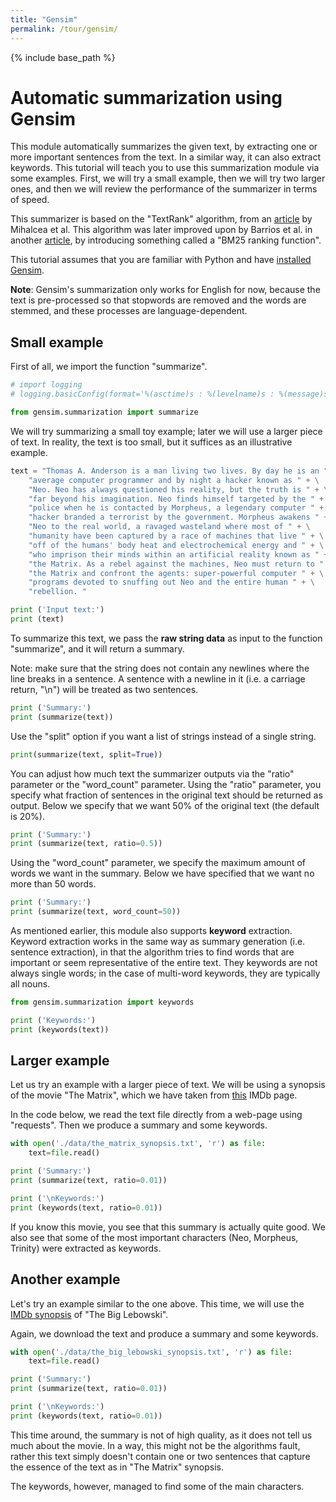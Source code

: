```yaml
---
title: "Gensim"
permalink: /tour/gensim/
---
```

{% include base_path %}

<h1>Automatic summarization using Gensim</h1>

This module automatically summarizes the given text, by extracting one or more important sentences from the text. In a similar way, it can also extract keywords. This tutorial will teach you to use this summarization module via some examples. First, we will try a small example, then we will try two larger ones, and then we will review the performance of the summarizer in terms of speed.

This summarizer is based on the "TextRank" algorithm, from an [article](http://web.eecs.umich.edu/%7Emihalcea/papers/mihalcea.emnlp04.pdf) by Mihalcea et al. This algorithm was later improved upon by Barrios et al. in another [article](https://raw.githubusercontent.com/summanlp/docs/master/articulo/articulo-en.pdf), by introducing something called a "BM25 ranking function". 

This tutorial assumes that you are familiar with Python and have [installed Gensim](http://radimrehurek.com/gensim/install.html).

<b>Note</b>: Gensim's summarization only works for English for now, because the text is pre-processed so that stopwords are removed and the words are stemmed, and these processes are language-dependent.


<h2>Small example</h2>

First of all, we import the function "summarize".


```python
# import logging
# logging.basicConfig(format='%(asctime)s : %(levelname)s : %(message)s', level=logging.INFO)

from gensim.summarization import summarize
```

We will try summarizing a small toy example; later we will use a larger piece of text. In reality, the text is too small, but it suffices as an illustrative example.


```python
text = "Thomas A. Anderson is a man living two lives. By day he is an " + \
    "average computer programmer and by night a hacker known as " + \
    "Neo. Neo has always questioned his reality, but the truth is " + \
    "far beyond his imagination. Neo finds himself targeted by the " + \
    "police when he is contacted by Morpheus, a legendary computer " + \
    "hacker branded a terrorist by the government. Morpheus awakens " + \
    "Neo to the real world, a ravaged wasteland where most of " + \
    "humanity have been captured by a race of machines that live " + \
    "off of the humans' body heat and electrochemical energy and " + \
    "who imprison their minds within an artificial reality known as " + \
    "the Matrix. As a rebel against the machines, Neo must return to " + \
    "the Matrix and confront the agents: super-powerful computer " + \
    "programs devoted to snuffing out Neo and the entire human " + \
    "rebellion. "

print ('Input text:')
print (text)
```

To summarize this text, we pass the <b>raw string data</b> as input to the function "summarize", and it will return a summary.

Note: make sure that the string does not contain any newlines where the line breaks in a sentence. A sentence with a newline in it (i.e. a carriage return, "\n") will be treated as two sentences.


```python
print ('Summary:')
print (summarize(text))
```

Use the "split" option if you want a list of strings instead of a single string.


```python
print(summarize(text, split=True))
```

You can adjust how much text the summarizer outputs via the "ratio" parameter or the "word_count" parameter. Using the "ratio" parameter, you specify what fraction of sentences in the original text should be returned as output. Below we specify that we want 50% of the original text (the default is 20%).


```python
print ('Summary:')
print (summarize(text, ratio=0.5))
```

Using the "word_count" parameter, we specify the maximum amount of words we want in the summary. Below we have specified that we want no more than 50 words.


```python
print ('Summary:')
print (summarize(text, word_count=50))
```

As mentioned earlier, this module also supports <b>keyword</b> extraction. Keyword extraction works in the same way as summary generation (i.e. sentence extraction), in that the algorithm tries to find words that are important or seem representative of the entire text. They keywords are not always single words; in the case of multi-word keywords, they are typically all nouns.


```python
from gensim.summarization import keywords

print ('Keywords:')
print (keywords(text))
```

<h2>Larger example</h2>

Let us try an example with a larger piece of text. We will be using a synopsis of the movie "The Matrix", which we have taken from [this](http://www.imdb.com/title/tt0133093/synopsis?ref_=ttpl_pl_syn) IMDb page.

In the code below, we read the text file directly from a web-page using "requests". Then we produce a summary and some keywords.


```python
with open('./data/the_matrix_synopsis.txt', 'r') as file:
    text=file.read()

print ('Summary:')
print (summarize(text, ratio=0.01))

print ('\nKeywords:')
print (keywords(text, ratio=0.01))
```

If you know this movie, you see that this summary is actually quite good. We also see that some of the most important characters (Neo, Morpheus, Trinity) were extracted as keywords.

<h2>Another example</h2>

Let's try an example similar to the one above. This time, we will use the [IMDb synopsis](http://www.imdb.com/title/tt0118715/synopsis?ref_=tt_stry_pl) of "The Big Lebowski".

Again, we download the text and produce a summary and some keywords.


```python
with open('./data/the_big_lebowski_synopsis.txt', 'r') as file:
    text=file.read()

print ('Summary:')
print (summarize(text, ratio=0.01))

print ('\nKeywords:')
print (keywords(text, ratio=0.01))
```

This time around, the summary is not of high quality, as it does not tell us much about the movie. In a way, this might not be the algorithms fault, rather this text simply doesn't contain one or two sentences that capture the essence of the text as in "The Matrix" synopsis.

The keywords, however, managed to find some of the main characters.
